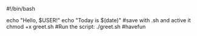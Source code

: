#!/bin/bash

echo "Hello, $USER!"
echo "Today is $(date)"
#save with .sh and active it 
chmod +x greet.sh
#Run the script:
./greet.sh
#havefun
